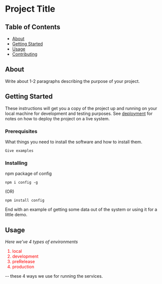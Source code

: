 # Project Title

## Table of Contents

- [About](#about)
- [Getting Started](#getting_started)
- [Usage](#usage)
- [Contributing](../CONTRIBUTING.md)

## About <a name = "about"></a>

Write about 1-2 paragraphs describing the purpose of your project.

## Getting Started <a name = "getting_started"></a>

These instructions will get you a copy of the project up and running on your local machine for development and testing purposes. See [deployment](#deployment) for notes on how to deploy the project on a live system.

### Prerequisites

What things you need to install the software and how to install them.

```
Give examples
```

### Installing

npm package of config

```
npm i config -g
```

(OR)

```
npm install config
```

End with an example of getting some data out of the system or using it for a little demo.

## Usage

_Here we've 4 types of environments_

<ol style="color:red">
<li> local </li>
<li> development </li>
<li> preRelease </li>
<li> production </li>
</ol>

-- these 4 ways we use for running the services.
